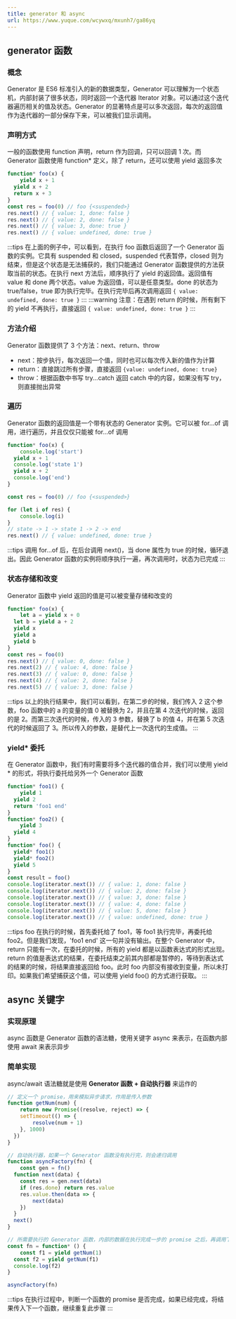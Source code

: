 ```yaml
---
title: generator 和 async
url: https://www.yuque.com/wcywxq/mxunh7/ga86yq
---
```


<a name="kSwZu"></a>

## generator 函数

<a name="RIwE0"></a>

### 概念

Generator 是 ES6 标准引入的新的数据类型，Generator 可以理解为一个状态机，内部封装了很多状态，同时返回一个迭代器 Iterator 对象。可以通过这个迭代器遍历相关的值及状态。Generator 的显著特点是可以多次返回，每次的返回值作为迭代器的一部分保存下来，可以被我们显示调用。

<a name="hrR0T"></a>

### 声明方式

一般的函数使用 function 声明，return 作为回调，只可以回调 1 次。而 Generator 函数使用 function* 定义，除了 return，还可以使用 yield 返回多次

```javascript
function* foo(x) {
	yield x + 1
  yield x + 2
  return x + 3
}
const res = foo(0) // foo {<suspended>}
res.next() // { value: 1, done: false }
res.next() // { value: 2, done: false }
res.next() // { value: 3, done: true }
res.next() // { value: undefined, done: true }
```

:::tips
在上面的例子中，可以看到，在执行 foo 函数后返回了一个 Generator 函数的实例。它具有 suspended 和 closed，suspended 代表暂停，closed 则为结束，但是这个状态是无法捕获的，我们只能通过 Generator 函数提供的方法获取当前的状态。在执行 next 方法后，顺序执行了 yield 的返回值。返回值有 value 和 done 两个状态。value 为返回值，可以是任意类型。done 的状态为 true/false，true 即为执行完毕。在执行完毕后再次调用返回 `{ value: undefined, done: true }`
:::
:::warning
注意：在遇到 return 的时候，所有剩下的 yield 不再执行，直接返回 `{ value: undefined, done: true }`
::: <a name="MfcBU"></a>

### 方法介绍

Generator 函数提供了 3 个方法：next、return、throw

- next：按步执行，每次返回一个值，同时也可以每次传入新的值作为计算
- return：直接跳过所有步骤，直接返回 `{value: undefined, done: true}`
- throw：根据函数中书写 try...catch 返回 catch 中的内容，如果没有写 try，则直接抛出异常 <a name="CiLqY"></a>

### 遍历

Generator 函数的返回值是一个带有状态的 Generator 实例。它可以被 for...of 调用，进行遍历，并且仅仅只能被 for...of 调用

```javascript
function* foo(x) {
	console.log('start')
  yield x + 1
  console.log('state 1')
  yield x + 2
  console.log('end')
}

const res = foo(0) // foo {<suspended>}

for (let i of res) {
	console.log(i)
}
// state -> 1 -> state 1 -> 2 -> end
res.next() // { value: undefined, done: true }
```

:::tips
调用 for...of 后，在后台调用 next()，当 done 属性为 true 的时候，循环退出。因此 Generator 函数的实例将顺序执行一遍，再次调用时，状态为已完成
::: <a name="e0vC2"></a>

### 状态存储和改变

Generator 函数中 yield 返回的值是可以被变量存储和改变的

```javascript
function* foo(x) {
	let a = yield x + 0
  let b = yield a + 2
  yield x
  yield a
  yield b
}
const res = foo(0)
res.next() // { value: 0, done: false }
res.next(2) // { value: 4, done: false }
res.next(3) // { value: 0, done: false }
res.next(4) // { value: 2, done: false }
res.next(5) // { value: 3, done: false }
```

:::tips
以上的执行结果中，我们可以看到，在第二步的时候，我们传入 2 这个参数，foo 函数中的 a 的变量的值 0 被替换为 2，并且在第 4 次迭代的时候，返回的是 2。而第三次迭代的时候，传入的 3 参数，替换了 b 的值 4，并在第 5 次迭代的时候返回了 3。所以传入的参数，是替代上一次迭代的生成值。
::: <a name="fSy0U"></a>

### yield* 委托

在 Generator 函数中，我们有时需要将多个迭代器的值合并，我们可以使用 yield *  的形式，将执行委托给另外一个 Generator 函数

```javascript
function* foo1() {
	yield 1
  yield 2
  return 'foo1 end'
}
function* foo2() {
	yield 3
  yield 4
}
function* foo() {
  yield* foo1()
  yield* foo2()
  yield 5
}
const result = foo()
console.log(iterator.next()) // { value: 1, done: false }
console.log(iterator.next()) // { value: 2, done: false }
console.log(iterator.next()) // { value: 3, done: false }
console.log(iterator.next()) // { value: 4, done: false }
console.log(iterator.next()) // { value: 5, done: false }
console.log(iterator.next()) // { value: undefined, done: true }
```

:::tips
foo 在执行的时候，首先委托给了 foo1，等 foo1 执行完毕，再委托给 foo2。但是我们发现，'foo1 end' 这一句并没有输出。在整个 Generator 中，return 只能有一次，在委托的时候，所有的 yield 都是以函数表达式的形式出现。return 的值是表达式的结果，在委托结束之前其内部都是暂停的，等待到表达式的结果的时候，将结果直接返回给 foo。此时 foo 内部没有接收到变量，所以未打印。如果我们希望捕获这个值，可以使用 yield foo() 的方式进行获取。
::: <a name="N7QiH"></a>

## async 关键字

<a name="D0Rdx"></a>

### 实现原理

async 函数是 Generator 函数的语法糖，使用关键字 async 来表示，在函数内部使用 await 来表示异步 <a name="o0PiC"></a>

### 简单实现

async/await 语法糖就是使用 **Generator 函数 + 自动执行器** 来运作的

```javascript
// 定义一个 promise，用来模拟异步请求，作用是传入参数
function getNum(num) {
	return new Promise((resolve, reject) => {
  	setTimeout(() => {
    	resolve(num + 1)
    }, 1000)
  })
}

// 自动执行器，如果一个 Generator 函数没有执行完，则会递归调用
function asyncFactory(fn) {
	const gen = fn()
  function next(data) {
  	const res = gen.next(data)
    if (res.done) return res.value
    res.value.then(data => {
    	next(data)
    })
  }
  next()
}

// 所需要执行的 Generator 函数，内部的数据在执行完成一步的 promise 之后，再调用下一步
const fn = function* () {
	const f1 = yield getNum(1)
  const f2 = yield getNum(f1)
  console.log(f2)
}

asyncFactory(fn)
```

:::tips
在执行过程中，判断一个函数的 promise 是否完成，如果已经完成，将结果传入下一个函数，继续重复此步骤
:::

